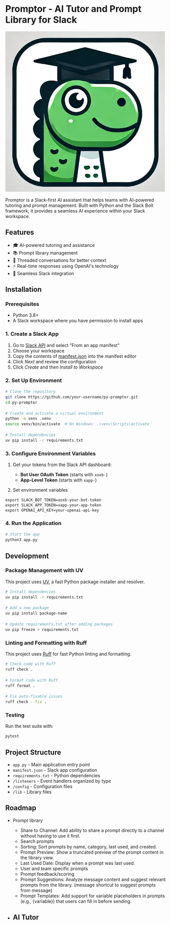 # Promptor - AI Tutor and Prompt Library for Slack

<img src="promptor.webp" alt="Promptor" width="500" />

Promptor is a Slack-first AI assistant that helps teams with AI-powered tutoring and prompt management. Built with Python and the Slack Bolt framework, it provides a seamless AI experience within your Slack workspace.

## Features

- 🎓 AI-powered tutoring and assistance
- 📚 Prompt library management
- 🧵 Threaded conversations for better context
- ⚡ Real-time responses using OpenAI's technology
- 🔄 Seamless Slack integration

## Installation

### Prerequisites
- Python 3.8+
- A Slack workspace where you have permission to install apps

### 1. Create a Slack App
1. Go to [Slack API](https://api.slack.com/apps/new) and select "From an app manifest"
2. Choose your workspace
3. Copy the contents of [manifest.json](./manifest.json) into the manifest editor
4. Click *Next* and review the configuration
5. Click *Create* and then *Install to Workspace*

### 2. Set Up Environment

```bash
# Clone the repository
git clone https://github.com/your-username/py-promptor.git
cd py-promptor

# Create and activate a virtual environment
python -m venv .venv
source venv/bin/activate  # On Windows: .\venv\Scripts\activate

# Install dependencies
uv pip install -r requirements.txt

```

### 3. Configure Environment Variables

1. Get your tokens from the Slack API dashboard:
   - **Bot User OAuth Token** (starts with `xoxb-`)
   - **App-Level Token** (starts with `xapp-`)

2. Set environment variables
```
export SLACK_BOT_TOKEN=xoxb-your-bot-token
export SLACK_APP_TOKEN=xapp-your-app-token
export OPENAI_API_KEY=your-openai-api-key
```

### 4. Run the Application

```bash
# Start the app
python3 app.py
```

## Development

### Package Management with UV

This project uses [UV](https://github.com/astral-sh/uv), a fast Python package installer and resolver.

```bash
# Install dependencies
uv pip install -r requirements.txt

# Add a new package
uv pip install package-name

# Update requirements.txt after adding packages
uv pip freeze > requirements.txt
```

### Linting and Formatting with Ruff

This project uses [Ruff](https://github.com/astral-sh/ruff) for fast Python linting and formatting.

```bash
# Check code with Ruff
ruff check .

# Format code with Ruff
ruff format .

# Fix auto-fixable issues
ruff check --fix .
```

### Testing

Run the test suite with:
```bash
pytest
```

## Project Structure

- `app.py` - Main application entry point
- `manifest.json` - Slack app configuration
- `requirements.txt` - Python dependencies
- `/listeners` - Event handlers organized by type
- `/config` - Configuration files
- `/lib` - Library files

## Roadmap

- Prompt library
  - Share to Channel: Add ability to share a prompt directly to a channel without having to use it first.
  - Search prompts
  - Sorting: Sort prompts by name, category, last used, and created.
  - Prompt Preview: Show a truncated preview of the prompt content in the library view.
  - Last Used Date: Display when a prompt was last used.
  - User and team specific prompts
  - Prompt feedback/scoring
  - Prompt Suggestions: Analyze message content and suggest relevant prompts from the library. (message shortcut to suggest prompts from message)
  - Prompt Templates: Add support for variable placeholders in prompts (e.g., {variable}) that users can fill in before sending.
  

- AI Tutor
  - 
